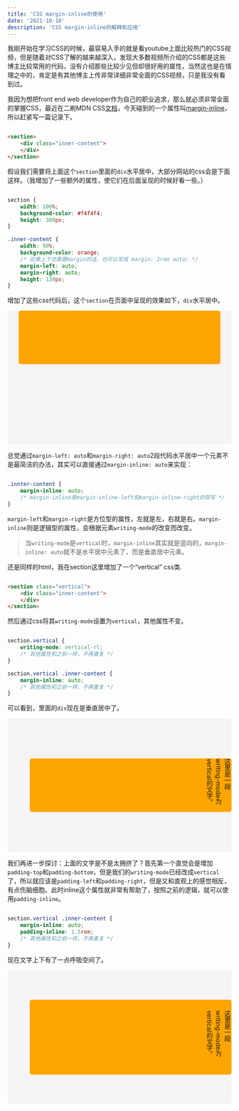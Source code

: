 ```yaml
---
title: 'CSS margin-inline的使用'
date: '2021-10-10'
description: 'CSS margin-inline的解释和应用'
---
```


我刚开始在学习CSS的时候，最容易入手的就是看youtube上面比较热门的CSS视频，但是随着对CSS了解的越来越深入，发现大多数视频所介绍的CSS都是这些博主比较常用的代码，没有介绍那些比较少见但却很好用的属性，当然这也是在情理之中的，肯定是有其他博主上传非常详细非常全面的CSS视频，只是我没有看到过。

我因为想把front end web developer作为自己的职业追求，那么就必须非常全面的掌握CSS，最近在二刷MDN CSS[文档](https://developer.mozilla.org/zh-CN/docs/Learn/CSS)，今天碰到的一个属性叫[margin-inline](https://developer.mozilla.org/en-US/docs/Web/CSS/margin-inline)，所以赶紧写一篇记录下。

```html

<section>
    <div class="inner-content">
    </div>
</section>

```
假设我们需要将上面这个`section`里面的`div`水平居中，大部分网站的css会是下面这样。（我增加了一些额外的属性，使它们在后面呈现的时候好看一些。）

```css

section {
    width: 100%;
    background-color: #f4f4f4;
    height: 300px;
}

.inner-content {
    width: 90%;
    background-color: orange; 
    /* 如果上下也需要margin的话，也可以写成 margin: 2rem auto; */
    margin-left: auto;
    margin-right: auto; 
    height: 120px;
}

```
增加了这些css代码后，这个`section`在页面中呈现的效果如下，`div`水平居中。
<section>
    <div class="inner-content">
    </div>
</section>

<style>

    section {
        width: 100%;
        background-color: #f4f4f4;
        border-radius: 5px;
        height: 300px;
    }

    .inner-content {
        width: 90%;
        background-color: orange; 
        margin-left: auto;
        margin-right: auto; 
        height: 120px;
        border-radius: 5px;
    }
</style>

总觉通过`margin-left: auto`和`margin-right: auto`2段代码水平居中一个元素不是最简洁的办法，其实可以直接通过`margin-inline: auto`来实现：
```css

.innter-content {
    margin-inline: auto;
    /* margin-inline是margin-inline-left和margin-inline-right的简写 */
}

```
`margin-left`和`margin-right`是方位型的属性，左就是左，右就是右。`margin-inline`则是逻辑型的属性，会根据元素`writing-mode`的改变而改变。
>当`writing-mode`是`vertical`时，`margin-inline`其实就是竖向的，`margin-inline: auto`就不是水平居中元素了，而是垂直居中元素。

还是同样的html，我在section这里增加了一个“vertical” css类.

```html

<section class="vertical">
    <div class="inner-content">
    </div>
</section>

```

然后通过css将其`writing-mode`设置为`vertical`，其他属性不变。

```css

section.vertical {
    writing-mode: vertical-rl;
    /* 其他属性和之前一样，不再重复 */
}

section.vertical .inner-content {
    margin-inline: auto;
    /* 其他属性和之前一样，不再重复 */
}

```
可以看到，里面的`div`现在是垂直居中了。
<section class="vertical">
    <div class="inner-content">
        这里是一段writing-mode为vertical的文字。
    </div>
</section>

<style>

    section.vertical {
        width: 100%;
        background-color: #f4f4f4;
        border-radius: 5px;
        height: 300px;
        writing-mode: vertical-rl;
    }

    .inner-content {
        width: 90%;
        background-color: orange; 
        margin-inline: auto;
        height: 120px;
        border-radius: 5px;
    }
</style>

我们再进一步探讨：上面的文字是不是太拥挤了？首先第一个直觉会是增加`padding-top`和`padding-bottom`，但是我们的`writing-mode`已经改成`vertical`了，所以就应该是`padding-left`和`padding-right`，但是又和直观上的感觉相反，有点伤脑细胞。此时inline这个属性就非常有帮助了，按照之前的逻辑，就可以使用`padding-inline`。
```css

section.vertical .inner-content {
    margin-inline: auto;
    padding-inline: 1.5rem;
    /* 其他属性和之前一样，不再重复 */
}

```
现在文字上下有了一点呼吸空间了。
<section class="vertical">
    <div class="inner-content add-padding">
        这里是一段writing-mode为vertical的文字。
    </div>
</section>

<style>

    section.vertical {
        width: 100%;
        background-color: #f4f4f4;
        border-radius: 5px;
        height: 300px;
        writing-mode: vertical-rl;
    }

    .inner-content.add-padding {
        width: 90%;
        background-color: orange; 
        margin-inline: auto;
        height: 120px;
        border-radius: 5px;
        padding-inline: 1.5rem;
    }
</style>